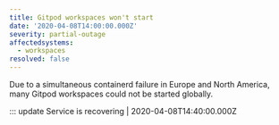 ```yaml
---
title: Gitpod workspaces won't start
date: '2020-04-08T14:00:00.000Z'
severity: partial-outage
affectedsystems:
  - workspaces
resolved: false
---
```

Due to a simultaneous containerd failure in Europe and North America, many Gitpod workspaces could not be started globally.

<!--- language code: en -->

::: update Service is recovering | 2020-04-08T14:40:00.000Z
